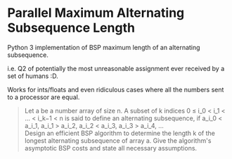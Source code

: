 # Parallel Maximum Alternating Subsequence Length

Python 3 implementation of BSP maximum length of an alternating subsequence.

i.e. Q2 of potentially the most unreasonable assignment ever received by a set of humans :D.

Works for ints/floats and even ridiculous cases where all the numbers sent to a
processor are equal.

> Let a be a number array of size n. A subset of k indices 0 ≤ i_0 < i_1 < ... < i_k−1 < n 
> is said to define an alternating subsequence, 
> if a_i_0 < a_i_1, a_i_1 > a_i_2, a_i_2 < a_i_3, a_i_3 > a_i_4, ...  
> Design an efficient BSP algorithm to determine the length k of the longest
> alternating subsequence of array a. Give the algorithm's asymptotic BSP costs and
> state all necessary assumptions.
